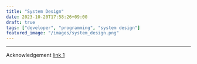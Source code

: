 ```yaml
---
title: "System Design"
date: 2023-10-20T17:58:26+09:00
draft: true
tags: ["developer", "programming", "system design"]
featured_image: "/images/system_design.png"
---
```




-------------------
Acknowledgement
[link 1](https://github.com/karanpratapsingh/system-design)
